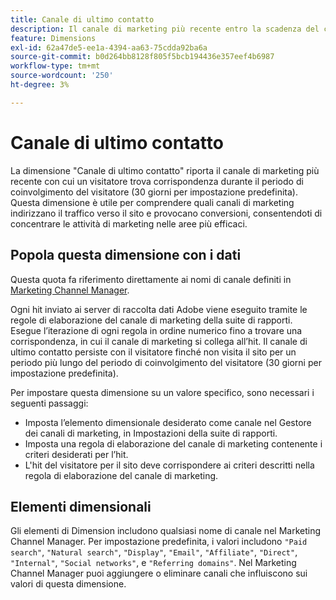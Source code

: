 ```yaml
---
title: Canale di ultimo contatto
description: Il canale di marketing più recente entro la scadenza del coinvolgimento del visitatore.
feature: Dimensions
exl-id: 62a47de5-ee1a-4394-aa63-75cdda92ba6a
source-git-commit: b0d264bb8128f805f5bcb194436e357eef4b6987
workflow-type: tm+mt
source-wordcount: '250'
ht-degree: 3%

---
```


# Canale di ultimo contatto

La dimensione &quot;Canale di ultimo contatto&quot; riporta il canale di marketing più recente con cui un visitatore trova corrispondenza durante il periodo di coinvolgimento del visitatore (30 giorni per impostazione predefinita). Questa dimensione è utile per comprendere quali canali di marketing indirizzano il traffico verso il sito e provocano conversioni, consentendoti di concentrare le attività di marketing nelle aree più efficaci.

## Popola questa dimensione con i dati

Questa quota fa riferimento direttamente ai nomi di canale definiti in [Marketing Channel Manager](/help/admin/admin/c-manage-report-suites/c-edit-report-suites/marketing-channels/c-channels.md).

Ogni hit inviato ai server di raccolta dati Adobe viene eseguito tramite le regole di elaborazione del canale di marketing della suite di rapporti. Esegue l’iterazione di ogni regola in ordine numerico fino a trovare una corrispondenza, in cui il canale di marketing si collega all’hit. Il canale di ultimo contatto persiste con il visitatore finché non visita il sito per un periodo più lungo del periodo di coinvolgimento del visitatore (30 giorni per impostazione predefinita).

Per impostare questa dimensione su un valore specifico, sono necessari i seguenti passaggi:

* Imposta l’elemento dimensionale desiderato come canale nel Gestore dei canali di marketing, in Impostazioni della suite di rapporti.
* Imposta una regola di elaborazione del canale di marketing contenente i criteri desiderati per l’hit.
* L&#39;hit del visitatore per il sito deve corrispondere ai criteri descritti nella regola di elaborazione del canale di marketing.

## Elementi dimensionali

Gli elementi di Dimension includono qualsiasi nome di canale nel Marketing Channel Manager. Per impostazione predefinita, i valori includono `"Paid search"`, `"Natural search"`, `"Display"`, `"Email"`, `"Affiliate"`, `"Direct"`, `"Internal"`, `"Social networks"`, e `"Referring domains"`. Nel Marketing Channel Manager puoi aggiungere o eliminare canali che influiscono sui valori di questa dimensione.
